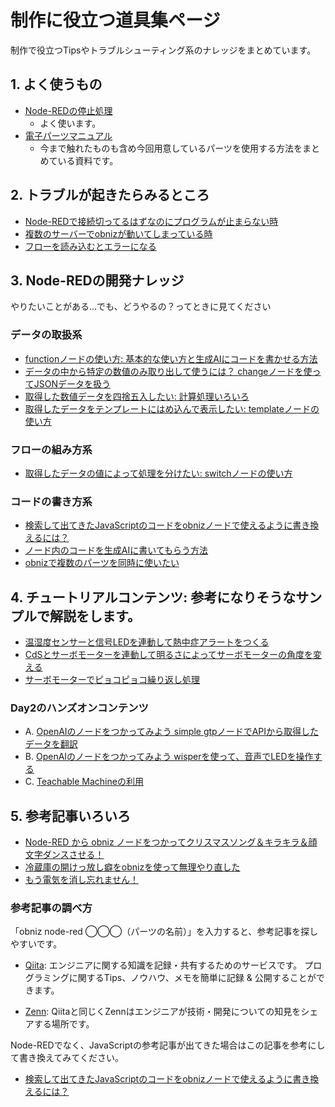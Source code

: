 # 制作に役立つ道具集ページ

制作で役立つTipsやトラブルシューティング系のナレッジをまとめています。

## 1. よく使うもの

- [Node-REDの停止処理](https://qiita.com/n0bisuke/items/28d44edc290a0dddc8b0)
    - よく使います。
- [電子パーツマニュアル](./parts-manual/)
    - 今まで触れたものも含め今回用意しているパーツを使用する方法をまとめている資料です。

## 2. トラブルが起きたらみるところ

- [Node-REDで接続切ってるはずなのにプログラムが止まらない時](https://qiita.com/n0bisuke/items/ef82c303f98d62ae9cf4)
- [複数のサーバーでobnizが動いてしまっている時](https://qiita.com/n0bisuke/items/34c8389e371bd5d2f7f5)
- [フローを読み込むとエラーになる](./trouble-node-install.md)

## 3. Node-REDの開発ナレッジ

やりたいことがある...でも、どうやるの？ってときに見てください

### データの取扱系

- [functionノードの使い方: 基本的な使い方と生成AIにコードを書かせる方法](./function-node.md)
- [データの中から特定の数値のみ取り出して使うには？ changeノードを使ってJSONデータを扱う](./json-data.md)
- [取得した数値データを四捨五入したい: 計算処理いろいろ](./math-data.md)
- [取得したデータをテンプレートにはめ込んで表示したい: templateノードの使い方](../DAY1/dev_lesson/lesson02-node-red-basic/01_node-red-corenode.md#3-template%E3%83%8E%E3%83%BC%E3%83%89)

### フローの組み方系
- [取得したデータの値によって処理を分けたい: switchノードの使い方](../DAY1/dev_lesson/lesson02-node-red-basic/01_node-red-corenode.md#2-changeノードとswitchノード)

### コードの書き方系
- [検索して出てきたJavaScriptのコードをobnizノードで使えるように書き換えるには？](https://qiita.com/n0bisuke/items/ce783af305588664a6bc)
- [ノード内のコードを生成AIに書いてもらう方法]()
- [obnizで複数のパーツを同時に使いたい](./obniz-multiple-parts.md)

## 4. チュートリアルコンテンツ: 参考になりそうなサンプルで解説をします。
- [温湿度センサーと信号LEDを連動して熱中症アラートをつくる](./tutorials/01_temp_led.md)
- [CdSとサーボモーターを連動して明るさによってサーボモーターの角度を変える](./tutorials/02_servo_cds.md)
- [サーボモーターでピョコピョコ繰り返し処理](./tutorials/03_servo-pyokopyoko.md)

### Day2のハンズオンコンテンツ
- A. [OpenAIのノードをつかってみよう simple gtpノードでAPIから取得したデータを翻訳](/DAY2/dev_lesson/lesson03-handson/a_openai-node-gtp.md)
- B. [OpenAIのノードをつかってみよう wisperを使って、音声でLEDを操作する](/DAY2/dev_lesson/lesson03-handson/a_openai-node-wisper.md)
- C. [Teachable Machineの利用](/DAY2/dev_lesson/lesson03-handson/c_teachable-machine.md)

## 5. 参考記事いろいろ

- [Node-RED から obniz ノードをつかってクリスマスソング＆キラキラ＆顔文字ダンスさせる！](https://qiita.com/tseigo/items/56c78be82b6276825ca6)
- [冷蔵庫の開けっ放し癖をobnizを使って無理やり直した](https://qiita.com/Yuki-Tamura-85/items/b4caf99e0f356a691b58)
- [もう電気を消し忘れません！](https://qiita.com/Ichiros_malt/items/bff24b1c964e854be9ec)

### 参考記事の調べ方

「obniz node-red ◯◯◯（パーツの名前）」を入力すると、参考記事を探しやすいです。

- [Qiita](https://qiita.com/): エンジニアに関する知識を記録・共有するためのサービスです。 プログラミングに関するTips、ノウハウ、メモを簡単に記録 & 公開することができます。

- [Zenn](https://zenn.dev/): Qiitaと同じくZennはエンジニアが技術・開発についての知見をシェアする場所です。

Node-REDでなく、JavaScriptの参考記事が出てきた場合はこの記事を参考にして書き換えてみてください。

- [検索して出てきたJavaScriptのコードをobnizノードで使えるように書き換えるには？](https://qiita.com/n0bisuke/items/ce783af305588664a6bc)
